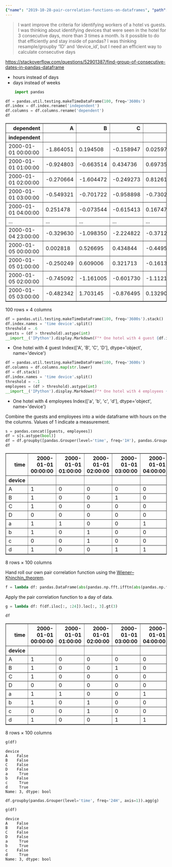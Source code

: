 ```yaml
---
{"name": "2019-10-28-pair-correlation-functions-on-dataframes", "path": "tonyfast/panda", "modified_date": "November 14, 2019"}
---
```

 > I want improve the criteria for identifying workers of a hotel vs guests. I was thinking about identifying devices that were seen in the hotel for 3 consecutive days, more than 3 times a month. Is it possible to do that efficiently and stay inside of pandas? I was thinking resample/groupby ‘1D’ and ‘device_id’, but I need an efficient way to calculate consecutive days

https://stackoverflow.com/questions/52901387/find-group-of-consecutive-dates-in-pandas-dataframe

* hours instead of days
* days instead of weeks


```python
    import pandas
```


```python
df = pandas.util.testing.makeTimeDataFrame(100, freq='3600s')
df.index = df.index.rename('independent')
df.columns = df.columns.rename('dependent')
df
```




<div>
<style scoped>
    .dataframe tbody tr th:only-of-type {
        vertical-align: middle;
    }

    .dataframe tbody tr th {
        vertical-align: top;
    }

    .dataframe thead th {
        text-align: right;
    }
</style>
<table border="1" class="dataframe">
  <thead>
    <tr style="text-align: right;">
      <th>dependent</th>
      <th>A</th>
      <th>B</th>
      <th>C</th>
      <th>D</th>
    </tr>
    <tr>
      <th>independent</th>
      <th></th>
      <th></th>
      <th></th>
      <th></th>
    </tr>
  </thead>
  <tbody>
    <tr>
      <td>2000-01-01 00:00:00</td>
      <td>-1.864051</td>
      <td>0.194508</td>
      <td>-0.158947</td>
      <td>0.025978</td>
    </tr>
    <tr>
      <td>2000-01-01 01:00:00</td>
      <td>-0.924803</td>
      <td>-0.663514</td>
      <td>0.434736</td>
      <td>0.697357</td>
    </tr>
    <tr>
      <td>2000-01-01 02:00:00</td>
      <td>-0.270664</td>
      <td>-1.604472</td>
      <td>-0.249273</td>
      <td>0.812611</td>
    </tr>
    <tr>
      <td>2000-01-01 03:00:00</td>
      <td>-0.549321</td>
      <td>-0.701722</td>
      <td>-0.958898</td>
      <td>-0.730263</td>
    </tr>
    <tr>
      <td>2000-01-01 04:00:00</td>
      <td>0.251478</td>
      <td>-0.073544</td>
      <td>-0.615413</td>
      <td>0.167477</td>
    </tr>
    <tr>
      <td>...</td>
      <td>...</td>
      <td>...</td>
      <td>...</td>
      <td>...</td>
    </tr>
    <tr>
      <td>2000-01-04 23:00:00</td>
      <td>-0.329630</td>
      <td>-1.098350</td>
      <td>-2.224822</td>
      <td>-0.371213</td>
    </tr>
    <tr>
      <td>2000-01-05 00:00:00</td>
      <td>0.002818</td>
      <td>0.526695</td>
      <td>0.434844</td>
      <td>-0.449561</td>
    </tr>
    <tr>
      <td>2000-01-05 01:00:00</td>
      <td>-0.250249</td>
      <td>0.609006</td>
      <td>0.321713</td>
      <td>-0.161337</td>
    </tr>
    <tr>
      <td>2000-01-05 02:00:00</td>
      <td>-0.745092</td>
      <td>-1.161005</td>
      <td>-0.601730</td>
      <td>-1.112144</td>
    </tr>
    <tr>
      <td>2000-01-05 03:00:00</td>
      <td>-0.482342</td>
      <td>1.703145</td>
      <td>-0.876495</td>
      <td>0.132908</td>
    </tr>
  </tbody>
</table>
<p>100 rows × 4 columns</p>
</div>




```python
df = pandas.util.testing.makeTimeDataFrame(100, freq='3600s').stack()
df.index.names = 'time device'.split()
threshold = .6
guests = (df > threshold).astype(int)
__import__('IPython').display.Markdown(F"* One hotel with 4 guest {df.index.get_level_values('device').unique()}")
```




* One hotel with 4 guest Index(['A', 'B', 'C', 'D'], dtype='object', name='device')




```python
df = pandas.util.testing.makeTimeDataFrame(100, freq='3600s')
df.columns = df.columns.map(str.lower)
df = df.stack()
df.index.names = 'time device'.split()
threshold = -.1
employees = (df > threshold).astype(int)
__import__('IPython').display.Markdown(F"* One hotel with 4 employees {df.index.get_level_values('device').unique()}")
```




* One hotel with 4 employees Index(['a', 'b', 'c', 'd'], dtype='object', name='device')



Combine the guests and employees into a wide dataframe with hours on the the columns.  Values of 1 indicate a measurement.


```python
s = pandas.concat([guests, employees])
df = s[s.astype(bool)]
df = df.groupby([pandas.Grouper(level='time', freq='1H'), pandas.Grouper(level='device')]).sum().unstack('time', 0)
df
```




<div>
<style scoped>
    .dataframe tbody tr th:only-of-type {
        vertical-align: middle;
    }

    .dataframe tbody tr th {
        vertical-align: top;
    }

    .dataframe thead th {
        text-align: right;
    }
</style>
<table border="1" class="dataframe">
  <thead>
    <tr style="text-align: right;">
      <th>time</th>
      <th>2000-01-01 00:00:00</th>
      <th>2000-01-01 01:00:00</th>
      <th>2000-01-01 02:00:00</th>
      <th>2000-01-01 03:00:00</th>
      <th>2000-01-01 04:00:00</th>
      <th>2000-01-01 05:00:00</th>
      <th>2000-01-01 06:00:00</th>
      <th>2000-01-01 07:00:00</th>
      <th>2000-01-01 08:00:00</th>
      <th>2000-01-01 09:00:00</th>
      <th>...</th>
      <th>2000-01-04 18:00:00</th>
      <th>2000-01-04 19:00:00</th>
      <th>2000-01-04 20:00:00</th>
      <th>2000-01-04 21:00:00</th>
      <th>2000-01-04 22:00:00</th>
      <th>2000-01-04 23:00:00</th>
      <th>2000-01-05 00:00:00</th>
      <th>2000-01-05 01:00:00</th>
      <th>2000-01-05 02:00:00</th>
      <th>2000-01-05 03:00:00</th>
    </tr>
    <tr>
      <th>device</th>
      <th></th>
      <th></th>
      <th></th>
      <th></th>
      <th></th>
      <th></th>
      <th></th>
      <th></th>
      <th></th>
      <th></th>
      <th></th>
      <th></th>
      <th></th>
      <th></th>
      <th></th>
      <th></th>
      <th></th>
      <th></th>
      <th></th>
      <th></th>
      <th></th>
    </tr>
  </thead>
  <tbody>
    <tr>
      <td>A</td>
      <td>1</td>
      <td>0</td>
      <td>0</td>
      <td>0</td>
      <td>0</td>
      <td>0</td>
      <td>1</td>
      <td>0</td>
      <td>1</td>
      <td>1</td>
      <td>...</td>
      <td>1</td>
      <td>1</td>
      <td>1</td>
      <td>0</td>
      <td>0</td>
      <td>1</td>
      <td>0</td>
      <td>0</td>
      <td>0</td>
      <td>1</td>
    </tr>
    <tr>
      <td>B</td>
      <td>1</td>
      <td>0</td>
      <td>0</td>
      <td>1</td>
      <td>0</td>
      <td>0</td>
      <td>0</td>
      <td>0</td>
      <td>0</td>
      <td>0</td>
      <td>...</td>
      <td>1</td>
      <td>0</td>
      <td>0</td>
      <td>0</td>
      <td>1</td>
      <td>0</td>
      <td>0</td>
      <td>0</td>
      <td>0</td>
      <td>0</td>
    </tr>
    <tr>
      <td>C</td>
      <td>1</td>
      <td>0</td>
      <td>0</td>
      <td>0</td>
      <td>0</td>
      <td>0</td>
      <td>0</td>
      <td>0</td>
      <td>1</td>
      <td>0</td>
      <td>...</td>
      <td>0</td>
      <td>0</td>
      <td>0</td>
      <td>0</td>
      <td>1</td>
      <td>0</td>
      <td>1</td>
      <td>0</td>
      <td>1</td>
      <td>0</td>
    </tr>
    <tr>
      <td>D</td>
      <td>0</td>
      <td>0</td>
      <td>0</td>
      <td>0</td>
      <td>0</td>
      <td>0</td>
      <td>1</td>
      <td>0</td>
      <td>0</td>
      <td>0</td>
      <td>...</td>
      <td>0</td>
      <td>1</td>
      <td>1</td>
      <td>0</td>
      <td>1</td>
      <td>0</td>
      <td>0</td>
      <td>0</td>
      <td>0</td>
      <td>1</td>
    </tr>
    <tr>
      <td>a</td>
      <td>1</td>
      <td>1</td>
      <td>0</td>
      <td>0</td>
      <td>1</td>
      <td>0</td>
      <td>1</td>
      <td>1</td>
      <td>1</td>
      <td>0</td>
      <td>...</td>
      <td>1</td>
      <td>1</td>
      <td>0</td>
      <td>1</td>
      <td>1</td>
      <td>0</td>
      <td>1</td>
      <td>0</td>
      <td>1</td>
      <td>1</td>
    </tr>
    <tr>
      <td>b</td>
      <td>1</td>
      <td>0</td>
      <td>1</td>
      <td>0</td>
      <td>0</td>
      <td>0</td>
      <td>0</td>
      <td>1</td>
      <td>0</td>
      <td>0</td>
      <td>...</td>
      <td>0</td>
      <td>0</td>
      <td>1</td>
      <td>0</td>
      <td>0</td>
      <td>1</td>
      <td>1</td>
      <td>1</td>
      <td>1</td>
      <td>0</td>
    </tr>
    <tr>
      <td>c</td>
      <td>0</td>
      <td>0</td>
      <td>1</td>
      <td>0</td>
      <td>0</td>
      <td>1</td>
      <td>1</td>
      <td>1</td>
      <td>1</td>
      <td>1</td>
      <td>...</td>
      <td>0</td>
      <td>0</td>
      <td>1</td>
      <td>0</td>
      <td>1</td>
      <td>1</td>
      <td>1</td>
      <td>0</td>
      <td>1</td>
      <td>1</td>
    </tr>
    <tr>
      <td>d</td>
      <td>1</td>
      <td>0</td>
      <td>0</td>
      <td>1</td>
      <td>1</td>
      <td>1</td>
      <td>1</td>
      <td>1</td>
      <td>1</td>
      <td>0</td>
      <td>...</td>
      <td>1</td>
      <td>0</td>
      <td>0</td>
      <td>0</td>
      <td>1</td>
      <td>1</td>
      <td>0</td>
      <td>0</td>
      <td>0</td>
      <td>0</td>
    </tr>
  </tbody>
</table>
<p>8 rows × 100 columns</p>
</div>



Hand roll our own pair correlation function using the [Wiener–Khinchin_theorem](https://en.wikipedia.org/wiki/Wiener–Khinchin_theorem).


```python
f = lambda df: pandas.DataFrame(abs(pandas.np.fft.ifftn(abs(pandas.np.fft.fftn(pandas.concat([df, df*0], axis=1), axes=(1,))**2), axes=(1,))), index=df.index)
```

Apply the pair correlation function to a day of data.


```python
g = lambda df: f(df.iloc[:, :24]).loc[:, 3].gt(3)
```


```python
df
```




<div>
<style scoped>
    .dataframe tbody tr th:only-of-type {
        vertical-align: middle;
    }

    .dataframe tbody tr th {
        vertical-align: top;
    }

    .dataframe thead th {
        text-align: right;
    }
</style>
<table border="1" class="dataframe">
  <thead>
    <tr style="text-align: right;">
      <th>time</th>
      <th>2000-01-01 00:00:00</th>
      <th>2000-01-01 01:00:00</th>
      <th>2000-01-01 02:00:00</th>
      <th>2000-01-01 03:00:00</th>
      <th>2000-01-01 04:00:00</th>
      <th>2000-01-01 05:00:00</th>
      <th>2000-01-01 06:00:00</th>
      <th>2000-01-01 07:00:00</th>
      <th>2000-01-01 08:00:00</th>
      <th>2000-01-01 09:00:00</th>
      <th>...</th>
      <th>2000-01-04 18:00:00</th>
      <th>2000-01-04 19:00:00</th>
      <th>2000-01-04 20:00:00</th>
      <th>2000-01-04 21:00:00</th>
      <th>2000-01-04 22:00:00</th>
      <th>2000-01-04 23:00:00</th>
      <th>2000-01-05 00:00:00</th>
      <th>2000-01-05 01:00:00</th>
      <th>2000-01-05 02:00:00</th>
      <th>2000-01-05 03:00:00</th>
    </tr>
    <tr>
      <th>device</th>
      <th></th>
      <th></th>
      <th></th>
      <th></th>
      <th></th>
      <th></th>
      <th></th>
      <th></th>
      <th></th>
      <th></th>
      <th></th>
      <th></th>
      <th></th>
      <th></th>
      <th></th>
      <th></th>
      <th></th>
      <th></th>
      <th></th>
      <th></th>
      <th></th>
    </tr>
  </thead>
  <tbody>
    <tr>
      <td>A</td>
      <td>1</td>
      <td>0</td>
      <td>0</td>
      <td>0</td>
      <td>0</td>
      <td>0</td>
      <td>1</td>
      <td>0</td>
      <td>1</td>
      <td>1</td>
      <td>...</td>
      <td>1</td>
      <td>1</td>
      <td>1</td>
      <td>0</td>
      <td>0</td>
      <td>1</td>
      <td>0</td>
      <td>0</td>
      <td>0</td>
      <td>1</td>
    </tr>
    <tr>
      <td>B</td>
      <td>1</td>
      <td>0</td>
      <td>0</td>
      <td>1</td>
      <td>0</td>
      <td>0</td>
      <td>0</td>
      <td>0</td>
      <td>0</td>
      <td>0</td>
      <td>...</td>
      <td>1</td>
      <td>0</td>
      <td>0</td>
      <td>0</td>
      <td>1</td>
      <td>0</td>
      <td>0</td>
      <td>0</td>
      <td>0</td>
      <td>0</td>
    </tr>
    <tr>
      <td>C</td>
      <td>1</td>
      <td>0</td>
      <td>0</td>
      <td>0</td>
      <td>0</td>
      <td>0</td>
      <td>0</td>
      <td>0</td>
      <td>1</td>
      <td>0</td>
      <td>...</td>
      <td>0</td>
      <td>0</td>
      <td>0</td>
      <td>0</td>
      <td>1</td>
      <td>0</td>
      <td>1</td>
      <td>0</td>
      <td>1</td>
      <td>0</td>
    </tr>
    <tr>
      <td>D</td>
      <td>0</td>
      <td>0</td>
      <td>0</td>
      <td>0</td>
      <td>0</td>
      <td>0</td>
      <td>1</td>
      <td>0</td>
      <td>0</td>
      <td>0</td>
      <td>...</td>
      <td>0</td>
      <td>1</td>
      <td>1</td>
      <td>0</td>
      <td>1</td>
      <td>0</td>
      <td>0</td>
      <td>0</td>
      <td>0</td>
      <td>1</td>
    </tr>
    <tr>
      <td>a</td>
      <td>1</td>
      <td>1</td>
      <td>0</td>
      <td>0</td>
      <td>1</td>
      <td>0</td>
      <td>1</td>
      <td>1</td>
      <td>1</td>
      <td>0</td>
      <td>...</td>
      <td>1</td>
      <td>1</td>
      <td>0</td>
      <td>1</td>
      <td>1</td>
      <td>0</td>
      <td>1</td>
      <td>0</td>
      <td>1</td>
      <td>1</td>
    </tr>
    <tr>
      <td>b</td>
      <td>1</td>
      <td>0</td>
      <td>1</td>
      <td>0</td>
      <td>0</td>
      <td>0</td>
      <td>0</td>
      <td>1</td>
      <td>0</td>
      <td>0</td>
      <td>...</td>
      <td>0</td>
      <td>0</td>
      <td>1</td>
      <td>0</td>
      <td>0</td>
      <td>1</td>
      <td>1</td>
      <td>1</td>
      <td>1</td>
      <td>0</td>
    </tr>
    <tr>
      <td>c</td>
      <td>0</td>
      <td>0</td>
      <td>1</td>
      <td>0</td>
      <td>0</td>
      <td>1</td>
      <td>1</td>
      <td>1</td>
      <td>1</td>
      <td>1</td>
      <td>...</td>
      <td>0</td>
      <td>0</td>
      <td>1</td>
      <td>0</td>
      <td>1</td>
      <td>1</td>
      <td>1</td>
      <td>0</td>
      <td>1</td>
      <td>1</td>
    </tr>
    <tr>
      <td>d</td>
      <td>1</td>
      <td>0</td>
      <td>0</td>
      <td>1</td>
      <td>1</td>
      <td>1</td>
      <td>1</td>
      <td>1</td>
      <td>1</td>
      <td>0</td>
      <td>...</td>
      <td>1</td>
      <td>0</td>
      <td>0</td>
      <td>0</td>
      <td>1</td>
      <td>1</td>
      <td>0</td>
      <td>0</td>
      <td>0</td>
      <td>0</td>
    </tr>
  </tbody>
</table>
<p>8 rows × 100 columns</p>
</div>




```python
g(df)
```




    device
    A    False
    B    False
    C    False
    D    False
    a     True
    b    False
    c     True
    d     True
    Name: 3, dtype: bool




```python
df.groupby(pandas.Grouper(level='time', freq='24H', axis=1)).agg(g)
```


```python
g(df)
```




    device
    A    False
    B    False
    C    False
    D    False
    a     True
    b     True
    c    False
    d     True
    Name: 3, dtype: bool




```python

```
